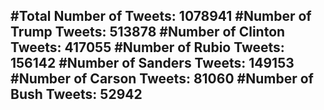 #Total Number of Tweets: 1078941 
#Number of Trump Tweets: 513878
#Number of Clinton Tweets: 417055
#Number of Rubio Tweets: 156142
#Number of Sanders Tweets: 149153
#Number of Carson Tweets: 81060
#Number of Bush Tweets: 52942
---
